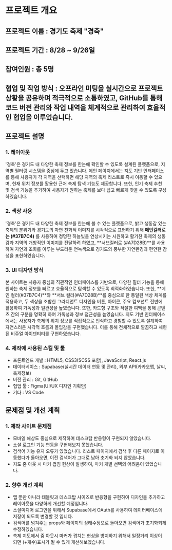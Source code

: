 # 프로젝트 개요
## 프로젝트 이름 : 경기도 축제 "경축"
## 프로젝트 기간 : 8/28 ~ 9/26일
## 참여인원 : 총 5명
## 협업 및 작업 방식 : 오프라인 미팅을 실시간으로 프로젝트 상황을 공유하며 적극적으로 소통하였고, GitHub를 통해 코드 버전 관리와 작업 내역을 체계적으로 관리하여 효율적인 협업을 이루었습니다.

## 프로젝트 설명
### 1. 레이아웃
'경축'은 경기도 내 다양한 축제 정보를 한눈에 확인할 수 있도록 설계된 플랫폼으로, 지역별 필터링 시스템을 중심에 두고 있습니다.
메인 페이지에서는 지도 기반 인터페이스를 통해 사용자가 각 지역을 선택하면 해당 지역의 축제 리스트로 즉시 이동할 수 있으며, 현재 위치 정보를 활용한 근처 축제 탐색 기능도 제공합니다.
또한, 인기 축제 추천 및 검색 기능을 추가하여 사용자가 원하는 축제를 보다 쉽고 빠르게 찾을 수 있도록 구성하였습니다.

### 2. 색상 사용
'경축'은 경기도 내 다양한 축제 정보를 한눈에 볼 수 있는 플랫폼으로, 밝고 생동감 있는 축제의 분위기와 경기도의 자연 친화적 이미지를 시각적으로 표현하기 위해 **메인컬러로는 (#37B7C4)** 를 사용하여 청명한 하늘빛을 연상시키는 시원하고 활기찬 축제의 생동감과 지역의 개방적인 이미지를 전달하려 하였고, **서브컬러로 (#A7D28B)**를 사용하여 자연과 조화를 이루는 부드러운 연녹색으로 경기도의 풍부한 자연환경과 편안한 감성을 표현하였습니다.

### 3. UI 디자인 방식
본 사이트는 사용자 중심의 직관적인 인터페이스를 기반으로, 다양한 필터 기능을 통해 원하는 축제 정보를 빠르고 효율적으로 탐색할 수 있도록 최적화하였습니다. 또한, **메인 컬러(#37B7C4)**와 **서브 컬러(#A7D28B)**를 중심으로 한 통일된 색상 체계를 적용하고, 두 색상을 조합한 그라디언트 디자인을 버튼, 아이콘, 주요 컴포넌트 전반에 활용하여 가독성과 일관성을 높였습니다. 또한, 카드형 구조와 적절한 여백을 통해 콘텐츠 간의 구분을 명확히 하여 가독성과 정보 접근성을 높였습니다.
지도 기반 인터페이스에서는 사용자가 축제의 위치 정보를 직접적으로 인식하고 경험할 수 있도록 설계하여 자연스러운 시각적 흐름과 몰입감을 구현했습니다. 이를 통해 전체적으로 깔끔하고 세련된 비주얼 아이덴티티를 구현하였습니다. 

### 4. 제작에 사용된 스킬 및 툴
- 프론트엔드 개발 : HTML5, CSS3(SCSS 포함), JavaScript, React.js
- 데이터베이스 : Supabase(실시간 데이터 연동 및 관리), 외부 API(카카오맵, 날씨, 축제정보)
- 버전 관리 : Git, GitHub
- 협업 툴 : Figma(UI/UX 디자인 기획안)
- 기타 : VS Code

## 문제점 및 개선 계획
### 1. 제작 사이트 문제점
- 모바일 해상도 중심으로 제작하여 데스크탑 반응형이 구현되지 않았습니다.
- 소셜 로그인 기능 연동을 구현해보지 못했습니다.
- 검색어 기능 유지 오류가 있었습니다. 리스트 페이지에서 검색 후 다른 페이지로 이동했다가 돌아오면, 이전 검색어가 그대로 남아 초기화 되지 않았습니다.
- 지도 줌 아웃 시 마커 겹침 현상이 발생하여, 마커 개별 선택의 어려움이 있었습니다.

### 2. 향후 개선 계획
- 앱 뿐만 아니라 태블릿과 데스크탑 사이즈로 반응형을 구현하여 디자인을 추가하고 레이아웃을 다양하게 개선할 예정입니다.
- 소셜미디어 로그인을 위해서 Supabase에서 OAuth를 사용하여 데이터베이스에 저장이 되도록 변경할 것 입니다.
- 검색어를 넘겨주는 props와 페이지의 상태수정으로 돌아오면 검색어가 초기화되게 수정하겠습니다.
- 축제 지도에서 줌 아웃시 마커가 겹치는 현상을 방지하기 위해서 일정거리 이상이 되면 (+개수)표시가 될 수 있게 개선해보겠습니다.